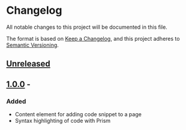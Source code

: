 # Changelog
All notable changes to this project will be documented in this file.

The format is based on [Keep a Changelog](https://keepachangelog.com/en/1.0.0/),
and this project adheres to [Semantic Versioning](https://semver.org/spec/v2.0.0.html).

## [Unreleased]

## [1.0.0] - 

### Added

- Content element for adding code snippet to a page
- Syntax highlighting of code with Prism

[Unreleased]: https://github.com/brotkrueml/codehighlight/compare/v1.0.0...HEAD
[1.0.0]: https://github.com/brotkrueml/codehighlight/releases/tag/v1.0.0
